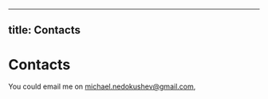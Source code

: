 --------------------
title: Contacts
--------------------

# Contacts

You could email me on [michael.nedokushev@gmail.com](mailto:michael.nedokushev@gmail.com),  

